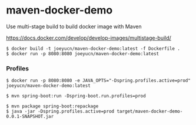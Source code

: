 # maven-docker-demo

Use multi-stage build to build docker image with Maven

https://docs.docker.com/develop/develop-images/multistage-build/

```
$ docker build -t joeyucn/maven-docker-demo:latest -f Dockerfile . 
$ docker run -p 8080:8080 joeyucn/maven-docker-demo:latest 
```

### Profiles
```cassandraql
$ docker run -p 8080:8080 -e JAVA_OPTS="-Dspring.profiles.active=prod" joeyucn/maven-docker-demo:latest 
```
```
$ mvn spring-boot:run -Dspring-boot.run.profiles=prod
```

``` 
$ mvn package spring-boot:repackage
$ java -jar -Dspring.profiles.active=prod target/maven-docker-demo-0.0.1-SNAPSHOT.jar
```



